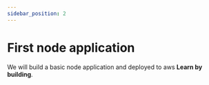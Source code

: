 ```yaml
---
sidebar_position: 2
---
```


# First node application

We will build a basic node application and deployed to aws   **Learn by building**.